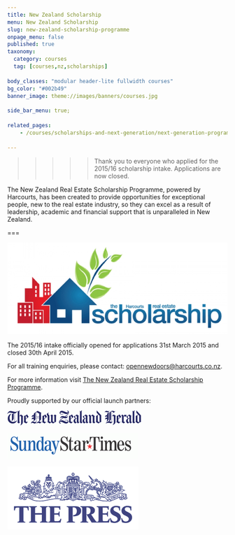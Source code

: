 ```yaml
---
title: New Zealand Scholarship
menu: New Zealand Scholarship
slug: new-zealand-scholarship-programme
onpage_menu: false
published: true
taxonomy:
  category: courses
  tag: [courses,nz,scholarships]

body_classes: "modular header-lite fullwidth courses"
bg_color: "#002b49"
banner_image: theme://images/banners/courses.jpg

side_bar_menu: true;

related_pages:
    - /courses/scholarships-and-next-generation/next-generation-programme

---
```


>>>>> Thank you to everyone who applied for the 2015/16 scholarship intake. Applications are now closed.

The New Zealand Real Estate Scholarship Programme, powered by Harcourts, has been created to provide opportunities for exceptional people, new to the real estate industry, so they can excel as a result of leadership, academic and financial support that is unparalleled in New Zealand.

===

![NZ Scholarship banner](nz_scholarship.jpg)

The 2015/16 intake officially opened for applications 31st March 2015 and closed 30th April 2015.

For all training enquiries, please contact: [opennewdoors@harcourts.co.nz](mailto:opennewdoors@harcourts.co.nz).

For more information visit [The New Zealand Real Estate Scholarship Programme](http://scholarship.harcourts.co.nz/).

Proudly supported by our official launch partners:

![New Zealand Herald](New-Zealand-Herald.gif)

![Sunday Star Times](Sunday-Star-Times.gif)

![The Press](The-Press.gif)
